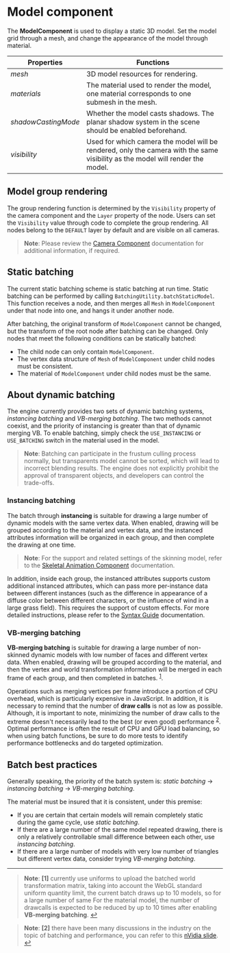 # Model component

The __ModelComponent__ is used to display a static 3D model. Set the model grid through a mesh, and change the appearance of the model through material.

Properties | Functions
--- | ---
*mesh* | 3D model resources for rendering.
*materials* | The material used to render the model, one material corresponds to one submesh in the mesh.
*shadowCastingMode* | Whether the model casts shadows. The planar shadow system in the scene should be enabled beforehand.
*visibility* | Used for which camera the model will be rendered, only the camera with the same visibility as the model will render the model.

## Model group rendering

The group rendering function is determined by the `Visibility` property of the camera component and the `Layer` property of the node. Users can set the `Visibility` value through code to complete the group rendering. All nodes belong to the `DEFAULT` layer by default and are visible on all cameras.

  > **Note**: Please review the [Camera Component](../../editor/components/camera-component.md) documentation for additional information, if required.

## Static batching

The current static batching scheme is static batching at run time. Static batching can be performed by calling `BatchingUtility.batchStaticModel`. This function receives a node, and then merges all `Mesh` in `ModelComponent` under that node into one, and hangs it under another node.

After batching, the original transform of `ModelComponent` cannot be changed, but the transform of the root node after batching can be changed. Only nodes that meet the following conditions can be statically batched:

  * The child node can only contain `ModelComponent`.
  * The vertex data structure of `Mesh` of `ModelComponent` under child nodes must be consistent.
  * The material of `ModelComponent` under child nodes must be the same.

## About dynamic batching

The engine currently provides two sets of dynamic batching systems, *instancing batching* and *VB-merging batching*. The two methods cannot coexist, and the priority of instancing is greater than that of dynamic merging VB. To enable batching, simply check the `USE_INSTANCING` or `USE_BATCHING` switch in the material used in the model.

  > **Note**: Batching can participate in the frustum culling process normally, but transparents model cannot be sorted, which will lead to incorrect blending results. The engine does not explicitly prohibit the approval of transparent objects, and developers can control the trade-offs.

### Instancing batching

The batch through **instancing** is suitable for drawing a large number of dynamic models with the same vertex data. When enabled, drawing will be grouped according to the material and vertex data, and the instanced attributes information will be organized in each group, and then complete the drawing at one time.

  > **Note**: For the support and related settings of the skinning model, refer to the [Skeletal Animation Component](../animation/skeletal-animation.md#AboutDynamic-Instancing) documentation.


In addition, inside each group, the instanced attributes supports custom additional instanced attributes, which can pass more per-instance data between different instances (such as the difference in appearance of a diffuse color between different characters, or the influence of wind in a large grass field). This requires the support of custom effects. For more detailed instructions, please refer to the [Syntax Guide](../../material-system/effect-syntax.md#Custom-Instanced-Properties) documentation.

### VB-merging batching

__VB-merging batching__ is suitable for drawing a large number of non-skinned dynamic models with low number of faces and different vertex data. When enabled, drawing will be grouped according to the material, and then the vertex and world transformation information will be merged in each frame of each group, and then completed in batches. <sup id="a1">[1](#f1)</sup>.

Operations such as merging vertices per frame introduce a portion of CPU overhead, which is particularly expensive in JavaScript. In addition, it is necessary to remind that the number of __draw calls__ is not as low as possible. Although, it is important to note, minimizing the number of draw calls to the extreme doesn't necessarily lead to the best (or even good) performance <sup id="a2">[2](#f2)</sup>. Optimal performance is often the result of CPU and GPU load balancing, so when using batch functions, be sure to do more tests to identify performance bottlenecks and do targeted optimization.

## Batch best practices

Generally speaking, the priority of the batch system is: *static batching* -> *instancing batching* -> *VB-merging batching*.

The material must be insured that it is consistent, under this premise:
 - If you are certain that certain models will remain completely static during the game cycle, use *static batching*.
 - If there are a large number of the same model repeated drawing, there is only a relatively controllable small difference between each other, use *instancing batching*.
 - If there are a large number of models with very low number of triangles but different vertex data, consider trying *VB-merging batching*.

---

> **Note**: <b id="f1">[1]</b> currently use uniforms to upload the batched world transformation matrix, taking into account the WebGL standard uniform quantity limit, the current batch draws up to 10 models, so for a large number of same For the material model, the number of drawcalls is expected to be reduced by up to 10 times after enabling __VB-merging batching__. [↩](#a1)

> **Note**: <b id="f2">[2]</b> there have been many discussions in the industry on the topic of batching and performance, you can refer to this [nVidia slide](https://www.nvidia.com/docs/IO/8228/BatchBatchBatch.pdf). [↩](#a2)
